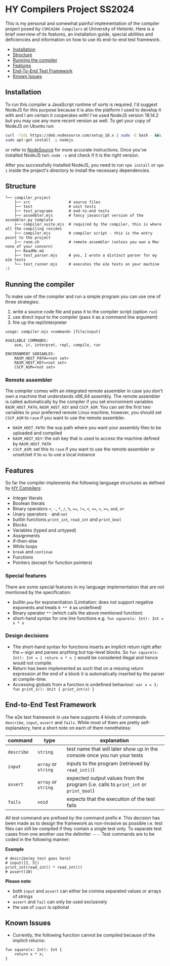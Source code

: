 # HY Compilers Project SS2024

This is my personal and somewhat painful implementation of the compiler project posed by `CSM14204 Compilers` at University of Helsinki. Here is a brief overview of its features, an installation guide, special abilities and deficiencies and information on how to use its end-to-end test framework.

- [Installation](#installation)
- [Structure](#structure)
- [Running the compiler](#running-the-compiler)
- [Features](#features)
- [End-To-End Test Framework](#end-to-end-test-framework)
- [Known Issues](#known-issues)

## Installation

To run this compiler a JavaScript runtime of sorts is required. I'd suggest NodeJS for this purpose because it is also the platform I used to develop it with and I am certain it cooperates with! I've used NodeJS version 18.14.2 but you may use any more recent version as well. To get your copy of NodeJS on Ubuntu run:

```sh
curl -fsSL https://deb.nodesource.com/setup_18.x | sudo -E bash - &&\
sudo apt-get install -y nodejs
```

or refer to [NodeSource](https://github.com/nodesource/distributions/blob/master/README.md) for more accurate instructions. Once you've installed NodeJS run: `node -v` and check if it is the right version.

After you successfully installed NodeJS, you need to run `npm install` or `npm i` inside the project's directory to install the necessary dependencies.

## Structure

```
└── compiler_project
    ├── src                 # source files
    ├── test                # unit tests
    ├── test_programs       # end-to-end tests
    ├── assembler.mjs       # fancy javascript version of the assembler.py template
    ├── compiler_suite.mjs  # required by the compiler, this is where all the compiling resides
    ├── compiler.mjs        # compiler script - this is the entry point to the project
    ├── rasm.sh             # remote assembler (unless you own a Mac none of your concern)
    ├── ReadMe.md
    ├── test_parser.mjs     # yes, I wrote a distinct parser for my e2e tests  
    └── test_runner.mjs     # executes the e2e tests on your machine :)
```

## Running the compiler

To make use of the compiler and run a simple program you can use one of three strategies:
1. write a source code file and pass it to the compiler script (option `run`)
2. use direct input to the compiler (pass it as a command line argument)
3. fire up the repl/interpreter

```
usage: compiler.mjs <command> [file/input]

AVAILABLE COMMANDS:
    asm, ir, interpret, repl, compile, run

ENVIRONMENT VARIABLES:
    RASM_HOST_PATH=<not set>
    RASM_HOST_KEY=<not set>
    CSCP_ASM=<not set>
```

### Remote assembler

The compiler comes with an integrated remote assembler in case you don't own a machine that understands x86_64 assembly. The remote assembler is called automatically by the compiler if you set environment variables `RASM_HOST_PATH`, `RASM_HOST_KEY` and `CSCP_ASM`. You can set the first two variables to your preferred remote Linux machine, however, you should set `CSCP_ASM` to `rasm` if you want to use the remote assembler.

- `RASM_HOST_PATH`: the scp path where you want your assembly files to be uploaded and compiled
- `RASM_HOST_KEY`: the ssh key that is used to access the machine defined by `RASM_HOST_PATH`
- `CSCP_ASM`: set this to `rasm` if you want to use the remote assembler or unset/set it to `as` to use a local instance

## Features

So far the compiler implements the following language structures as defined by [HY Compilers](https://hy-compilers.github.io/spring-2024/project/):

- Integer literals
- Boolean literals
- Binary operators `+`, `-`, `*`, `/`, `%`, `==`, `!=`, `<`, `<=`, `>`, `>=`, `and`, `or`
- Unary operators `-` and `not`
- builtin functions `print_int`, `read_int` and `print_bool`
- Blocks
- Variables (typed and untyped)
- Assignments
- if-then-else
- While loops
- `break` and `continue`
- Functions
- Pointers (except for function pointers)

### Special features

There are some special features in my language implementation that are not mentioned by the specification:

- builtin `pow` for exponentiation (Limitation: does not support negative exponents and treats `0 ** 0` as undefined)
- Binary operator `**` (which calls the above mentioned function)
- short-hand syntax for one line functions e.g. `fun square(x: Int): Int = x * x`

### Design decisions

- The short-hand syntax for functions inserts an implicit return right after the `=`-sign and parses anything but top-level blocks. So `fun square(x: Int): Int = { return x * x }` would be considered illegal and hence would not compile.
- Return has been implemented as such that on a missing return expression at the end of a block it is automatically inserted by the parser at compile-time.
- Accessing globals from a function is undefined behaviour: `var x = 3; fun print_x(): Unit { print_int(x) }`

## End-to-End Test Framework

The e2e test framework in use here supports 4 kinds of commands: `describe`, `input`, `assert` and `fails`. While most of them are pretty self-explanatory, here a short note on each of them nonetheless:

| command | type | explanation |
| ------- | ---- | ----------- |
| `describe` | `string` | test name that will later show up in the console once you run your tests |
| `input` | `array` or `string` | inputs to the program (retrieved by `read_int()`) |
| `assert` | `array` or `string` | expected output values from the program (i.e. calls to `print_int` or `print_bool`) |
| `fails` | `void` | expects that the execution of the test fails |

All test command are prefixed by the command prefix `#`. This decision has been made as to design the framework as non-invasive as possible i.e. test files can still be compiled if they contain a single test only. To separate test cases from one another use the delimiter `---`. Test commands are to be coded in the following manner:

**Example**

```
# describe(my test goes here)
# input([2, 5])
print_int(read_int() * read_int())
# assert(10)
```

**Please note**:
- both `input` and `assert` can either be comma separated values or arrays of strings
- `assert` and `fail` can only be used exclusively
- the use of `input` is optional

## Known Issues

- Currently, the following function cannot be compiled because of the implicit returns:
```
fun square(x: Int): Int {
    return x * x;
}
```
